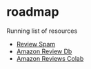 # roadmap
Running list of resources

* [Review Spam](https://www.cs.uic.edu/~liub/FBS/sentiment-analysis.html)
* [Amazon Review Db](http://jmcauley.ucsd.edu/data/amazon/)
* [Amazon Reviews Colab](https://colab.research.google.com/drive/1Zv6MARGQcrBbLHyjPVVMZVnRWsRnVMpV)
